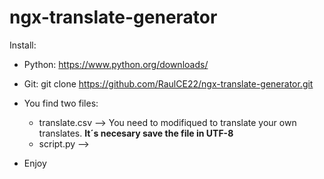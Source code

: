 # ngx-translate-generator

Install: 

- Python: https://www.python.org/downloads/

- Git: git clone https://github.com/RaulCE22/ngx-translate-generator.git

- You find two files: 

  * translate.csv  --> You need to modifiqued to translate your own translates. **It´s necesary save the file in UTF-8**
  * script.py --> 
  
 - Enjoy
